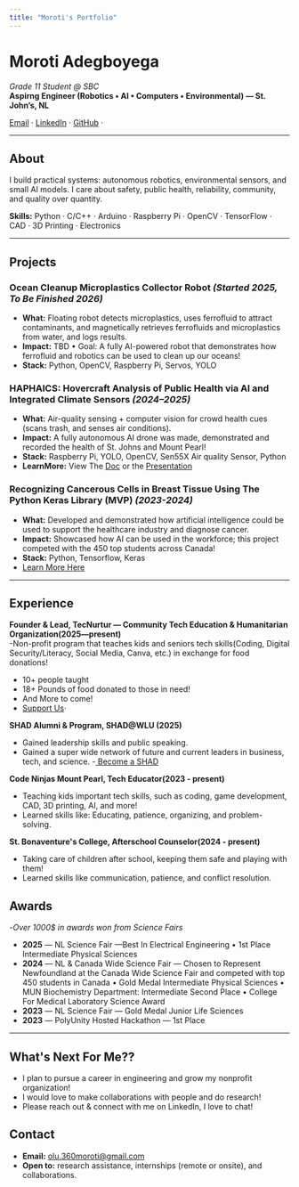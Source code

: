 ```yaml
---
title: "Moroti's Portfolio"
---
```


# Moroti Adegboyega
*Grade 11 Student @ SBC*  
**Aspirng Engineer (Robotics • AI • Computers • Environmental) — St. John’s, NL**

[Email](olu.360moroti@gmail.com) ·
[LinkedIn](https://www.linkedin.com/in/moroti-adegboyega-a35527313/) ·
[GitHub](https://github.com/OlumorotiAdegboyega) ·

---

## About
I build practical systems: autonomous robotics, environmental sensors, and small AI models.  I care about safety, public health, reliability, community, and quality over quantity.

**Skills:** Python · C/C++ · Arduino · Raspberry Pi · OpenCV · TensorFlow · CAD · 3D Printing · Electronics 

---

## Projects

### Ocean Cleanup Microplastics Collector Robot *(Started 2025, To Be Finished 2026)*
- **What:** Floating robot detects microplastics, uses ferrofluid to attract contaminants, and magnetically retrieves ferrofluids and microplastics from water, and logs results.  
- **Impact:** TBD • Goal: A fully AI-powered robot that demonstrates how ferrofluid and robotics can be used to clean up our oceans!
- **Stack:** Python, OpenCV, Raspberry Pi, Servos, YOLO

### HAPHAICS: Hovercraft Analysis of Public Health via AI and Integrated Climate Sensors *(2024–2025)*
- **What:** Air-quality sensing + computer vision for crowd health cues (scans trash, and senses air conditions).  
- **Impact:**   A fully autonomous AI drone was made, demonstrated and recorded the health of St. Johns and Mount Pearl!
- **Stack:** Raspberry Pi, YOLO, OpenCV, Sen55X Air quality Sensor, Python
- **LearnMore:** View The [Doc](https://docs.google.com/document/d/1calcGEeIDJPfd8RdX-mRUw7ZqKobDZGQIx8lA717wLA/edit?tab=t.0) or the [Presentation](https://www.canva.com/design/DAGhvdntOY0/e1JNHzbvNHjafJ-2IJUxZQ/view?utm_content=DAGhvdntOY0&utm_campaign=designshare&utm_medium=link2&utm_source=uniquelinks&utlId=h96bf553db0)

### Recognizing Cancerous Cells in Breast Tissue Using The Python Keras Library (MVP) *(2023-2024)*
- **What:** Developed and demonstrated how artificial intelligence could be used to support the healthcare industry and diagnose cancer.  
- **Impact:** Showcased how AI can be used in the workforce; this project competed with the 450 top students across Canada!
- **Stack:** Python, Tensorflow, Keras
- [Learn More Here](https://projectboard.net/profile)

---

## Experience
**Founder & Lead, TecNurtur — Community Tech Education & Humanitarian Organization(2025—present)**  
-Non-profit program that teaches kids and seniors tech skills(Coding, Digital Security/Literacy, Social Media, Canva, etc.) in exchange for food donations!
- 10+ people taught
- 18+ Pounds of food donated to those in need!
- And More to come!
- [Support Us](https://www.instagram.com/tec_nurtur_nl/)·

**SHAD Alumni & Program, SHAD@WLU (2025)**  
- Gained leadership skills and public speaking.
- Gained a super wide network of future and current leaders in business, tech, and science.
-[ Become a SHAD](https://www.shad.ca/apply/?utm_source=sa_paid_search&utm_medium=google&gad_source=1&gad_campaignid=23048963991&gbraid=0AAAAA_6JRl1s5f788g0-H_6aj9ztLLbBi&gclid=CjwKCAjwlt7GBhAvEiwAKal0crfb1HJPui-S_uHkH-eQobibGx2u-oZ7w73uhL7LxCtEepZm216EpRoCSJAQAvD_BwE)

**Code Ninjas Mount Pearl, Tech Educator(2023 - present)**
- Teaching kids important tech skills, such as coding, game development, CAD, 3D printing, AI, and more!
- Learned skills like: Educating, patience, organizing, and problem-solving.

**St. Bonaventure's College, Afterschool Counselor(2024 - present)**
- Taking care of children after school, keeping them safe and playing with them!
- Learned skills like communication, patience, and conflict resolution.
  


## Awards
-*Over 1000$ in awards won from Science Fairs*
- **2025** — NL Science Fair —Best In Electrical Engineering • 1st Place Intermediate Physical Sciences 
- **2024** — NL & Canada Wide Science Fair — Chosen to Represent Newfoundland at the Canada Wide Science Fair and competed with top 450 students in Canada • Gold Medal Intermediate Physical Sciences • MUN Biochemistry Department: Intermediate Second Place • College For Medical Laboratory Science Award
- **2023** — NL Science Fair — Gold Medal Junior Life Sciences 
- **2023** — PolyUnity Hosted Hackathon — 1st Place  

---

## What's Next For Me??
- I plan to pursue a career in engineering and grow my nonprofit organization!
- I would love to make collaborations with people and do research!
- Please reach out & connect with me on LinkedIn, I love to chat!

## Contact
- **Email:** olu.360moroti@gmail.com  
- **Open to:** research assistance, internships (remote or onsite), and collaborations.
